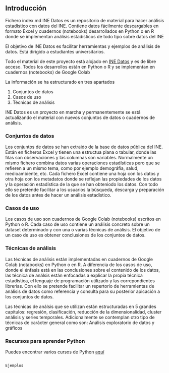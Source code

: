 


## Introducción

Fichero index.md
INE Datos es un repositorio de material para hacer análisis estadístico con datos del INE. Contiene datos fácilmente descargables en formato Excel y cuadernos (notebooks) desarrollados en Python o en R donde se implementan análisis estadísticos de todo tipo sobre datos del INE

El objetivo de INE Datos es facilitar herramientas y ejemplos de análisis de datos. Está dirigido a estudiantes universitarios. 

Todo el material de este proyecto está alojado en [INE Datos](https://github.com/JuanCervigon/INE-Data) y es de libre acceso. Todos los desarrollos están en Python o R y se implementan en cuadernos (notebooks) de Google Colab 

La información se ha estructurado en tres apartados 

1. Conjuntos de datos
2. Casos de uso
3. Técnicas de análisis


INE Datos es un proyecto en marcha y permanentemente se está actualizando el material con nuevos conjuntos de datos o cuadernos de análisis. 


### Conjuntos de datos

Los conjuntos de datos se han extraido de la base de datos pública del INE. Están en ficheros Excel y tienen una estructua plana o tabular, donde las filas son observaciones y las columnas son variables. Normalmente un mismo fichero combina datos varias operaciones estadísticas pero que se refieren a un mismo tema, como por ejemplo demográfía, salud, medioambiente, etc. Cada fichero Excel contiene una hoja con los datos y otra hoja con los metadatos donde se reflejan las propiedades de los datos y la operación estadística de la que se han obteniodo los datos. Con todo ello se pretende facilitar a los usuarios la búsqueda, descarga y preparación de los datos antes de hacer un análisis estadístico.


### Casos de uso

Los casos de uso son cuadernos de Google Colab (notebooks) escritos en Python o R. Cada caso de uso contiene un análisis concreto sobre un dataset determinado y con una o varias técnicas de análisis. El objetivo de un caso de uso es obtener conclusiones de los conjuntos de datos.  



### Técnicas de análisis

Las técnicas de análisis están implementadas en cuadernos de Google Colab (notabooks) en Python o en R. A diferencia de los casos de uso, donde el énfasis está en las conclusiones sobre el contenido de los datos, las técnica de análsis están enfocadas a explicar la propia técnica estadística, el lenguaje de programación utilizado y las correpondientes librerías. Con ello se pretende facilitar un repertorio de herramientas de análisis de datos como referencia y consulta para su posterior apicación a los conjuntos de datos.

Las técnicas de análsis que se utilizan están estructuradas en 5 grandes capítulos: regresión, clasificación, reducción de la dimensionalidad, cluster análisis y series temporales. Adicionalmente se contemplan otro tipo de técnicas de carácter general como son: Análisis exploratorio de datos y gráficos


### Recursos para aprender Python
Puedes encontrar varios cursos de Python [aquí](https://datos.gob.es/es/noticia/cursos-para-aprender-mas-sobre-python?utm_source=newsletter&utm_medium=email&utm_campaign=Cursos-sobre-Python-la-gestin-de-los-datos-maestros-y-mucho-ms-en-datosgobes)



```markdown

Ejemplos


```


